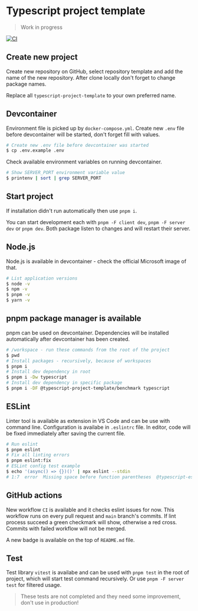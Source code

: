 # Typescript project template

> Work in progress

[![CI](https://github.com/nandordudas/typescript-project-template/actions/workflows/ci.yml/badge.svg)](https://github.com/nandordudas/typescript-project-template/actions/workflows/ci.yml)

## Create new project

Create new repository on GitHub, select repository template and add the name of the new repository. After clone locally don't forget to change package names.

Replace all `typescript-project-template` to your own preferred name.

## Devcontainer

Environment file is picked up by `docker-compose.yml`. Create new `.env` file before devcontainer will be started, don't forget fill with values.

```sh
# Create new .env file before devcontainer was started
$ cp .env.example .env
```

Check available environment variables on running devcontainer.

```sh
# Show SERVER_PORT environment variable value
$ printenv | sort | grep SERVER_PORT
```

## Start project

If installation didn't run automatically then use `pnpm i`.

You can start development each with `pnpm -F client dev`, `pnpm -F server dev` or `pnpm dev`. Both package listen to changes and will restart their server.

## Node.js

Node.js is available in devcontainer - check the official Microsoft image of that.

```sh
# List application versions
$ node -v
$ npm -v
$ pnpm -v
$ yarn -v
```

## pnpm package manager is available

pnpm can be used on devcontainer. Dependencies will be installed automatically after devcontainer has been created.

```sh
# /workspace - run these commands from the root of the project
$ pwd
# Install packages - recursively, because of workspaces
$ pnpm i
# Install dev dependency in root
$ pnpm i -Dw typescript
# Install dev dependency in specific package
$ pnpm i -DF @typescript-project-template/benchmark typescript
```

## ESLint

Linter tool is available as extension in VS Code and can be use with command line. Configuration is availabe in `.eslintrc` file. In editor, code will be fixed immediately after saving the current file.

```sh
# Run eslint
$ pnpm eslint
# Fix all linting errors
$ pnpm eslint:fix
# ESLint config test example
$ echo '(async() => {})()' | npx eslint --stdin
# 1:7  error  Missing space before function parentheses  @typescript-eslint/space-before-function-paren
```

## GitHub actions

New workflow `CI` is available and it checks eslint issues for now. This workflow runs on every pull request and `main` branch's commits. If lint process succeed a green checkmark will show, otherwise a red cross. Commits with failed workflow will not be merged.

A new badge is available on the top of `README.md` file.

## Test

Test library `vitest` is availabe and can be used with `pnpm test` in the root of project, which will start test command recursively. Or use `pnpm -F server test` for filtered usage.

> These tests are not completed and they need some improvement, don't use in production!
